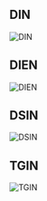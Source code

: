 ## DIN
![DIN](https://user-images.githubusercontent.com/85216690/217472169-c5a53d71-5c43-4fb9-a48c-fe7918a52c60.jpg)
## DIEN
![DIEN](https://user-images.githubusercontent.com/85216690/217472542-319e764e-d078-46ec-8fad-e86237016b48.jpg)
## DSIN
![DSIN](https://user-images.githubusercontent.com/85216690/217472662-4769cab2-aec8-4ac2-becb-070b2ac38053.jpg)
## TGIN
![TGIN](https://user-images.githubusercontent.com/85216690/217472903-88c469d3-5071-4f94-ab77-855cca11d28d.jpg)
